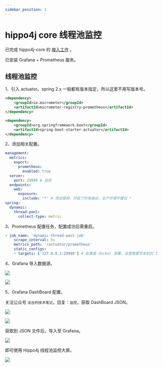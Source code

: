 ```yaml
---
sidebar_position: 2
---
```


# hippo4j core 线程池监控

已完成 hippo4j-core 的 [接入工作](/docs/user_docs/getting-started/hippo4j-core-start) 。

已安装 Grafana + Prometheus 服务。

## 线程池监控

1、引入 actuator。spring 2.x 一般都有版本指定，所以这里不用写版本号。

```xml
<dependency>
    <groupId>io.micrometer</groupId>
    <artifactId>micrometer-registry-prometheus</artifactId>
</dependency>

<dependency>
    <groupId>org.springframework.boot</groupId>
    <artifactId>spring-boot-starter-actuator</artifactId>
</dependency>
```

2、添加相关配置。

```yaml
management:
  metrics:
    export:
      prometheus:
        enabled: true
  server:
    port: 29999 # 自选
  endpoints:
    web:
      exposure:
        include: '*' # 测试使用，开启了所有端点，生产环境不建议 *
spring:
  dynamic:
    thread-pool:
      collect-type: metric
```

3、Prometheus 配置任务，配置成功后需重启。

```yaml
- job_name: 'dynamic-thread-pool-job'
    scrape_interval: 5s
    metrics_path: '/actuator/prometheus'
    static_configs:
    - targets: ['127.0.0.1:29999'] # 如果是 docker 部署，这里需要写本机的 IP
```

4、Grafana 导入数据源。

![](https://images-machen.oss-cn-beijing.aliyuncs.com/image-20220328231812090.png)

![](https://images-machen.oss-cn-beijing.aliyuncs.com/image-20220328231849537.png)

5、Grafana DashBoard 配置。

关注公众号 `龙台的技术笔记`，回复：`监控`，获取 DashBoard JSON。

![](https://images-machen.oss-cn-beijing.aliyuncs.com/43_65f6020ed111b6bb3808ec338576bd6b.png)


![](https://images-machen.oss-cn-beijing.aliyuncs.com/image-20220327171957444.png)

获取到 JSON 文件后，导入至 Grafana。

![](https://images-machen.oss-cn-beijing.aliyuncs.com/image-20220327171125638.png)

即可使用 Hippo4j 线程池监控大屏。

![](https://images-machen.oss-cn-beijing.aliyuncs.com/image-20220327173704982.png)
